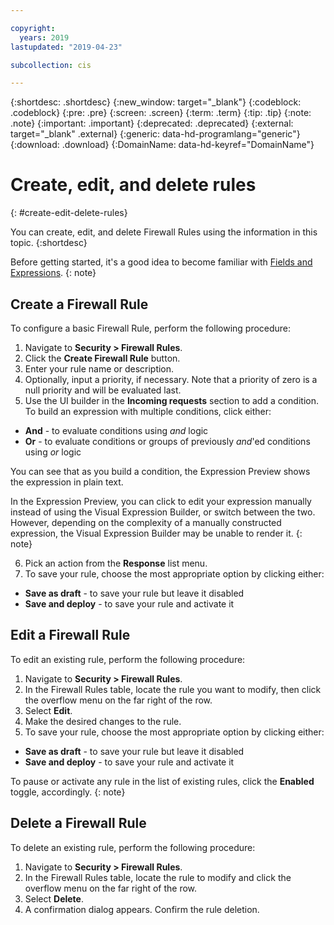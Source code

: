 ```yaml
---

copyright:
  years: 2019
lastupdated: "2019-04-23"

subcollection: cis

---
```


{:shortdesc: .shortdesc}
{:new_window: target="_blank"}
{:codeblock: .codeblock}
{:pre: .pre}
{:screen: .screen}
{:term: .term}
{:tip: .tip}
{:note: .note}
{:important: .important}
{:deprecated: .deprecated}
{:external: target="_blank" .external}
{:generic: data-hd-programlang="generic"}
{:download: .download}
{:DomainName: data-hd-keyref="DomainName"}

# Create, edit, and delete rules
{: #create-edit-delete-rules}

You can create, edit, and delete Firewall Rules using the information in this topic.
{:shortdesc}

Before getting started, it's a good idea to become familiar with [Fields and Expressions](/docs/cis?topic=cis-fields-and-expressions).
{: note}

## Create a Firewall Rule
To configure a basic Firewall Rule, perform the following procedure:

1. Navigate to **Security > Firewall Rules**.
2. Click the **Create Firewall Rule** button.
3. Enter your rule name or description.
4. Optionally, input a priority, if necessary. Note that a priority of zero is a null priority and will be evaluated last.
5. Use the UI builder in the **Incoming requests** section to add a condition.
 To build an expression with multiple conditions, click either:

 * **And** - to evaluate conditions using _and_ logic
 * **Or** - to evaluate conditions or groups of previously _and_'ed conditions using _or_ logic

 You can see that as you build a condition, the Expression Preview shows the expression in plain text.

 In the Expression Preview, you can click to edit your expression manually instead of using the Visual Expression Builder, or switch between the two. However, depending on the complexity of a manually constructed expression, the Visual Expression Builder may be unable to render it.
{: note}

6. Pick an action from the **Response** list menu.
7. To save your rule, choose the most appropriate option by clicking either:

 * **Save as draft** - to save your rule but leave it disabled
 * **Save and deploy** - to save your rule and activate it

## Edit a Firewall Rule
To edit an existing rule, perform the following procedure:

1. Navigate to **Security > Firewall Rules**.
2. In the Firewall Rules table, locate the rule you want to modify, then click the overflow menu on the far right of the row.
3. Select **Edit**.
4. Make the desired changes to the rule.
7. To save your rule, choose the most appropriate option by clicking either:

 * **Save as draft** - to save your rule but leave it disabled
 * **Save and deploy** - to save your rule and activate it

To pause or activate any rule in the list of existing rules, click the **Enabled** toggle, accordingly.
{: note}

## Delete a Firewall Rule
To delete an existing rule, perform the following procedure:

1. Navigate to **Security > Firewall Rules**.
2. In the Firewall Rules table, locate the rule to modify and click the overflow menu on the far right of the row.
3. Select **Delete**.
4. A confirmation dialog appears. Confirm the rule deletion.
